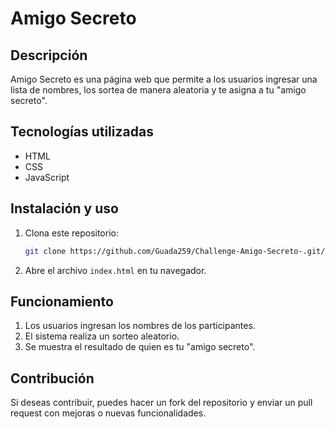 # Amigo Secreto

## Descripción
Amigo Secreto es una página web que permite a los usuarios ingresar una lista de nombres, los sortea de manera aleatoria y te asigna a tu "amigo secreto".

## Tecnologías utilizadas
- HTML
- CSS
- JavaScript

## Instalación y uso
1. Clona este repositorio:
   ```sh
   git clone https://github.com/Guada259/Challenge-Amigo-Secreto-.git/
   ```
2. Abre el archivo `index.html` en tu navegador.

## Funcionamiento
1. Los usuarios ingresan los nombres de los participantes.
2. El sistema realiza un sorteo aleatorio.
3. Se muestra el resultado de quien es tu "amigo secreto".

## Contribución
Si deseas contribuir, puedes hacer un fork del repositorio y enviar un pull request con mejoras o nuevas funcionalidades.


